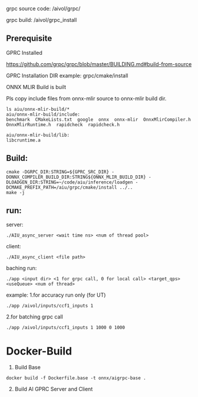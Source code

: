 grpc source code: /aivol/grpc/

grpc build: /aivol/grpc_install
## Prerequisite

GPRC Installed

https://github.com/grpc/grpc/blob/master/BUILDING.md#build-from-source

GPRC Installation DIR example: grpc/cmake/install

ONNX MLIR Build is built

Pls copy include files from onnx-mlir source to onnx-mlir build dir.

```
ls aiu/onnx-mlir-build/*
aiu/onnx-mlir-build/include:
benchmark  CMakeLists.txt  google  onnx  onnx-mlir  OnnxMlirCompiler.h  OnnxMlirRuntime.h  rapidcheck  rapidcheck.h

aiu/onnx-mlir-build/lib:
libcruntime.a
```

## Build:

```
cmake -DGRPC_DIR:STRING=${GPRC_SRC_DIR} -DONNX_COMPILER_BUILD_DIR:STRING${ONNX_MLIR_BUILD_DIR} -DLOADGEN_DIR:STRING=~/code/aiu/inference/loadgen -DCMAKE_PREFIX_PATH=/aiu/grpc/cmake/install ../..
make -j
```

## run:

server:
```
./AIU_async_server <wait time ns> <num of thread pool>
```
client:
```
./AIU_async_client <file path> 
```
baching run:
```
./app <input dir> <1 for grpc call, 0 for local call> <target_qps> <useQueue> <num of thread>
```

example:
1.for accuracy run only (for UT)
```
./app /aivol/inputs/ccf1_inputs 1
```
2.for batching grpc call
```
./app /aivol/inputs/ccf1_inputs 1 1000 0 1000
```

# Docker-Build

1. Build Base
```
docker build -f Dockerfile.base -t onnx/aigrpc-base .
```
2. Build AI GPRC Server and Client
